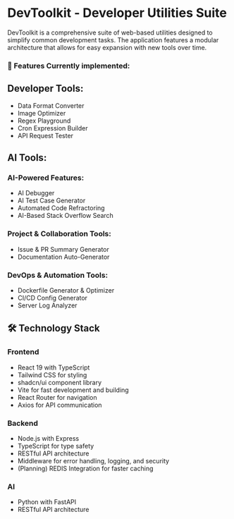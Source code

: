 # DevToolkit - Developer Utilities Suite

DevToolkit is a comprehensive suite of web-based utilities designed to simplify common development tasks. The application features a modular architecture that allows for easy expansion with new tools over time.

### 🚀 Features Currently implemented:

## Developer Tools:

- Data Format Converter
- Image Optimizer
- Regex Playground
- Cron Expression Builder
- API Request Tester

## AI Tools:

### AI-Powered Features:

- AI Debugger
- AI Test Case Generator
- Automated Code Refractoring
- AI-Based Stack Overflow Search

### Project & Collaboration Tools:

- Issue & PR Summary Generator
- Documentation Auto-Generator

### DevOps & Automation Tools:

- Dockerfile Generator & Optimizer
- CI/CD Config Generator
- Server Log Analyzer

## 🛠️ Technology Stack

### Frontend

- React 19 with TypeScript
- Tailwind CSS for styling
- shadcn/ui component library
- Vite for fast development and building
- React Router for navigation
- Axios for API communication

### Backend

- Node.js with Express
- TypeScript for type safety
- RESTful API architecture
- Middleware for error handling, logging, and security
- (Planning) REDIS Integration for faster caching

### AI

- Python with FastAPI
- RESTful API architecture
